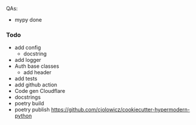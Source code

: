 
QAs:
- mypy done

### Todo

- add config
    - docstring
- add logger
- Auth base classes 
    - add header
- add tests
- add github action
- Code gen Cloudflare
- docstrings
- poetry build
- poetry publish
https://github.com/cjolowicz/cookiecutter-hypermodern-python